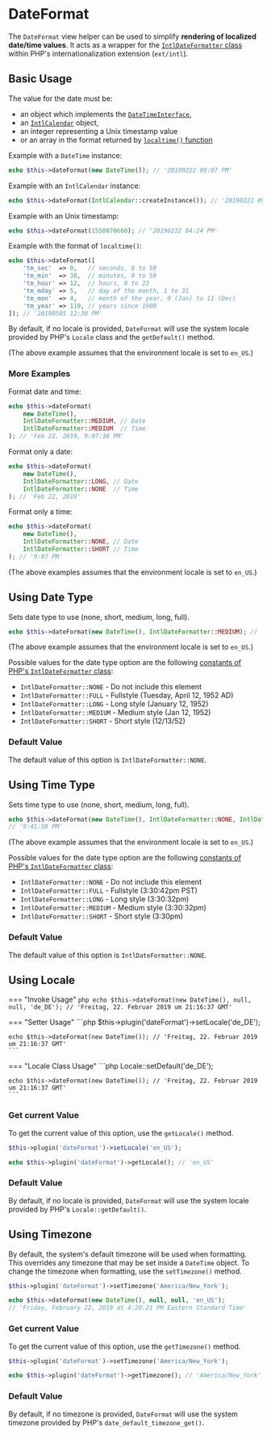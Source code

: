 # DateFormat

The `DateFormat` view helper can be used to simplify **rendering of localized
date/time values**. It acts as a wrapper for the
[`IntlDateFormatter` class](https://www.php.net/IntlDateFormatter) within PHP's
internationalization extension (`ext/intl`).

## Basic Usage

The value for the date must be:

* an object which implements the [`DateTimeInterface`](https://www.php.net/DateTimeInterface),
* an [`IntlCalendar`](https://www.php.net/IntlCalendar) object,
* an integer representing a Unix timestamp value
* or an array in the format returned by [`localtime()` function](https://www.php.net/localtime)

Example with a `DateTime` instance:

```php
echo $this->dateFormat(new DateTime()); // '20190222 09:07 PM'
```

Example with an `IntlCalendar` instance:

```php
echo $this->dateFormat(IntlCalendar::createInstance()); // '20190222 09:07 PM'
```

Example with an Unix timestamp:

```php
echo $this->dateFormat(1550870660); // '20190222 04:24 PM'
```

Example with the format of `localtime()`:

```php
echo $this->dateFormat([
    'tm_sec'  => 0,   // seconds, 0 to 59
    'tm_min'  => 30,  // minutes, 0 to 59
    'tm_hour' => 12,  // hours, 0 to 23
    'tm_mday' => 5,   // day of the month, 1 to 31
    'tm_mon'  => 4,   // month of the year, 0 (Jan) to 11 (Dec)
    'tm_year' => 119, // years since 1900
]); // '20190505 12:30 PM'
```

By default, if no locale is provided, `DateFormat` will use the system
locale provided by PHP's `Locale` class and the `getDefault()` method.

(The above example assumes that the environment locale is set to `en_US`.)

### More Examples

Format date and time:

```php
echo $this->dateFormat(
    new DateTime(),
    IntlDateFormatter::MEDIUM, // Date
    IntlDateFormatter::MEDIUM  // Time
); // 'Feb 22, 2019, 9:07:38 PM'
```

Format only a date:

```php
echo $this->dateFormat(
    new DateTime(),
    IntlDateFormatter::LONG, // Date
    IntlDateFormatter::NONE  // Time
); // 'Feb 22, 2019'
```

Format only a time:

```php
echo $this->dateFormat(
    new DateTime(),
    IntlDateFormatter::NONE, // Date
    IntlDateFormatter::SHORT // Time
); // '9:07 PM'
```

(The above examples assumes that the environment locale is set to `en_US`.)

## Using Date Type

Sets date type to use (none, short, medium, long, full).

```php
echo $this->dateFormat(new DateTime(), IntlDateFormatter::MEDIUM); // 'Feb 22, 2019'
```

(The above example assumes that the environment locale is set to `en_US`.)

Possible values for the date type option are the following
[constants of PHP's `IntlDateFormatter` class](https://www.php.net/manual/class.intldateformatter.php#intl.intldateformatter-constants):

* `IntlDateFormatter::NONE` - Do not include this element
* `IntlDateFormatter::FULL` - Fullstyle (Tuesday, April 12, 1952 AD)
* `IntlDateFormatter::LONG` - Long style (January 12, 1952)
* `IntlDateFormatter::MEDIUM` - Medium style (Jan 12, 1952)
* `IntlDateFormatter::SHORT` - Short style (12/13/52)

### Default Value

The default value of this option is `IntlDateFormatter::NONE`.

## Using Time Type

Sets time type to use (none, short, medium, long, full).

```php
echo $this->dateFormat(new DateTime(), IntlDateFormatter::NONE, IntlDateFormatter::MEDIUM);
// '9:41:58 PM'
```

(The above example assumes that the environment locale is set to `en_US`.)

Possible values for the date type option are the following
[constants of PHP's `IntlDateFormatter` class](https://www.php.net/manual/class.intldateformatter.php#intl.intldateformatter-constants):

* `IntlDateFormatter::NONE` - Do not include this element
* `IntlDateFormatter::FULL` - Fullstyle (3:30:42pm PST)
* `IntlDateFormatter::LONG` - Long style (3:30:32pm)
* `IntlDateFormatter::MEDIUM` - Medium style (3:30:32pm)
* `IntlDateFormatter::SHORT` - Short style (3:30pm)

### Default Value

The default value of this option is `IntlDateFormatter::NONE`.

## Using Locale

=== "Invoke Usage"
    ```php
    echo $this->dateFormat(new DateTime(), null, null, 'de_DE');
    // 'Freitag, 22. Februar 2019 um 21:16:37 GMT'
    ```

=== "Setter Usage"
    ```php
    $this->plugin('dateFormat')->setLocale('de_DE');
    
    echo $this->dateFormat(new DateTime()); // 'Freitag, 22. Februar 2019 um 21:16:37 GMT'
    ```

=== "Locale Class Usage"
    ```php
    Locale::setDefault('de_DE');
    
    echo $this->dateFormat(new DateTime()); // 'Freitag, 22. Februar 2019 um 21:16:37 GMT'
    ```

### Get current Value

To get the current value of this option, use the `getLocale()` method.

```php
$this->plugin('dateFormat')->setLocale('en_US');

echo $this->plugin('dateFormat')->getLocale(); // 'en_US'
```

### Default Value

By default, if no locale is provided, `DateFormat` will use the system
locale provided by PHP's `Locale::getDefault()`.

## Using Timezone

By default, the system's default timezone will be used when formatting. This
overrides any timezone that may be set inside a `DateTime` object. To change the
timezone when formatting, use the `setTimezone()` method.

```php
$this->plugin('dateFormat')->setTimezone('America/New_York');

echo $this->dateFormat(new DateTime(), null, null, 'en_US');
// 'Friday, February 22, 2019 at 4:20:21 PM Eastern Standard Time'
```

### Get current Value

To get the current value of this option, use the `getTimezone()` method.

```php
$this->plugin('dateFormat')->setTimezone('America/New_York');

echo $this->plugin('dateFormat')->getTimezone(); // 'America/New_York'
```

### Default Value

By default, if no timezone is provided, `DateFormat` will use the system
timezone provided by PHP's `date_default_timezone_get()`.
